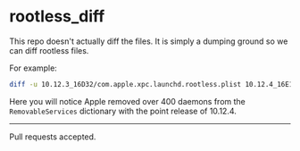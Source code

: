 # rootless_diff

This repo doesn't actually diff the files. It is simply a dumping ground so we can diff rootless files.

For example:

```bash
diff -u 10.12.3_16D32/com.apple.xpc.launchd.rootless.plist 10.12.4_16E195/com.apple.xpc.launchd.rootless.plist
```

Here you will notice Apple removed over 400 daemons from the `RemovableServices` dictionary with the point release of 10.12.4.

---

Pull requests accepted.
